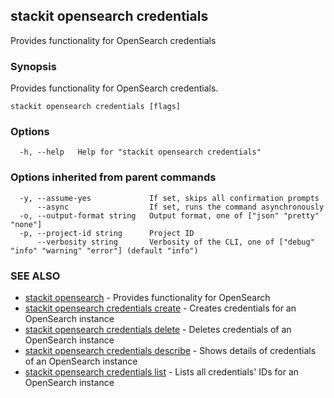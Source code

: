 ## stackit opensearch credentials

Provides functionality for OpenSearch credentials

### Synopsis

Provides functionality for OpenSearch credentials.

```
stackit opensearch credentials [flags]
```

### Options

```
  -h, --help   Help for "stackit opensearch credentials"
```

### Options inherited from parent commands

```
  -y, --assume-yes             If set, skips all confirmation prompts
      --async                  If set, runs the command asynchronously
  -o, --output-format string   Output format, one of ["json" "pretty" "none"]
  -p, --project-id string      Project ID
      --verbosity string       Verbosity of the CLI, one of ["debug" "info" "warning" "error"] (default "info")
```

### SEE ALSO

* [stackit opensearch](./stackit_opensearch.md)	 - Provides functionality for OpenSearch
* [stackit opensearch credentials create](./stackit_opensearch_credentials_create.md)	 - Creates credentials for an OpenSearch instance
* [stackit opensearch credentials delete](./stackit_opensearch_credentials_delete.md)	 - Deletes credentials of an OpenSearch instance
* [stackit opensearch credentials describe](./stackit_opensearch_credentials_describe.md)	 - Shows details of credentials of an OpenSearch instance
* [stackit opensearch credentials list](./stackit_opensearch_credentials_list.md)	 - Lists all credentials' IDs for an OpenSearch instance

